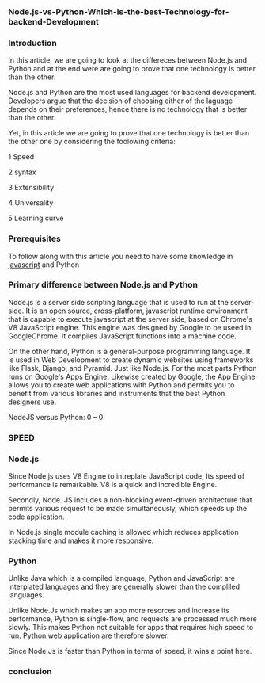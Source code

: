 ### Node.js-vs-Python-Which-is-the-best-Technology-for-backend-Development

### Introduction
In this article, we are going to look at the differeces between Node.js and Python and at the end were are going to prove that one technology is better than the other.

Node.js and Python are the most used languages for backend development. Developers argue that the decision of choosing either of the laguage depends on their preferences, hence there is no technology that is better than the other.

Yet, in this article we are going to prove that one technology is better than the other one by considering the foolowing criteria:

1 Speed

2 syntax

3 Extensibility

4 Universality

5 Learning curve

### Prerequisites
To follow along with this article you need to have some knowledge in [javascript]() and Python

### Primary difference between Node.js and Python
Node.js is a server side scripting language that is used to run at the server-side. It is an open source, cross-platform, javascript runtime environment that is capable to execute javascript at the server side, based on Chrome's V8 JavaScript engine. This engine was designed by Google to be useed in GoogleChrome. It compiles JavaScript functions into a machine code. 

On the other hand, Python is a general-purpose programming language. It is used in Web Development to create dynamic websites using frameworks like Flask, Django, and Pyramid. Just like Node.js. For the most parts Python runs on Google's Apps Engine. Likewise created by Google, the App Engine allows you to create web applications with Python and permits you to  benefit from various libraries and instruments that the best Python designers use.

NodeJS versus Python: 0 – 0

### SPEED
### Node.js
Since Node.js uses V8 Engine to intreplate JavaScript code, Its speed of performance is remarkable. V8 is a quick and incredible Engine.

Secondly, Node. JS includes a non-blocking event-driven architecture that permits various request to be made simultaneously, which speeds up the code application.

In Node.js single module caching is allowed which reduces application stacking time and makes it more responsive.

### Python
Unlike Java which is a compiled language, Python and JavaScript are interplated languages and they are generally slower than the compliled languages. 

Unlike Node.Js which makes an app more resorces and increase its performance, Python is single-flow, and requests are processed much more slowly. This makes Python not suitable for apps that requires high speed to run. Python web application are therefore slower.

Since Node.Js is faster than Python in terms of speed, it wins a point here.


### conclusion